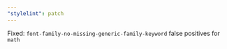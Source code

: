 ```yaml
---
"stylelint": patch
---
```


Fixed: `font-family-no-missing-generic-family-keyword` false positives for `math`
